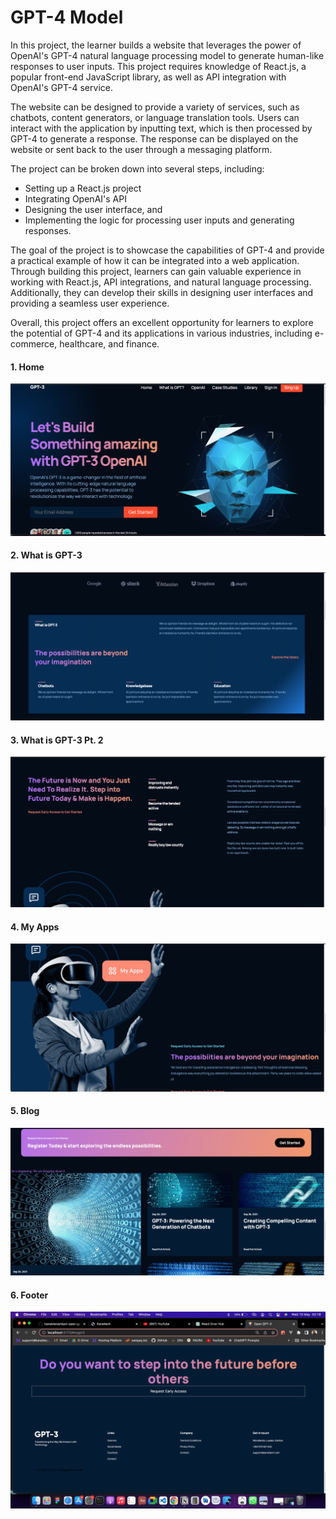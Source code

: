 # GPT-4 Model

In this project, the learner builds a website that leverages the power of OpenAI's GPT-4 natural language processing model to generate human-like responses to user inputs. This project requires knowledge of React.js, a popular front-end JavaScript library, as well as API integration with OpenAI's GPT-4 service.

The website can be designed to provide a variety of services, such as chatbots, content generators, or language translation tools. Users can interact with the application by inputting text, which is then processed by GPT-4 to generate a response. The response can be displayed on the website or sent back to the user through a messaging platform.

The project can be broken down into several steps, including:
- Setting up a React.js project
- Integrating OpenAI's API
- Designing the user interface, and 
- Implementing the logic for processing user inputs and generating responses. 

The goal of the project is to showcase the capabilities of GPT-4 and provide a practical example of how it can be integrated into a web application. Through building this project, learners can gain valuable experience in working with React.js, API integrations, and natural language processing. Additionally, they can develop their skills in designing user interfaces and providing a seamless user experience.

Overall, this project offers an excellent opportunity for learners to explore the potential of GPT-4 and its applications in various industries, including e-commerce, healthcare, and finance.

#### 1. Home
<p>
  <img src="screenshots/home.png" alt="Budget Planner" />
</p>

#### 2. What is GPT-3
<p>
  <img src="screenshots/what_is_gpt3.png" alt="What is GPT-3" />
</p>

#### 3. What is GPT-3 Pt. 2
<p>
  <img src="screenshots/what_is_gpt3_2.png" alt="What is GPT-3 Pt. 2" />
</p>

#### 4. My Apps
<p>
  <img src="screenshots/my_apps.png" alt="My Apps" />
</p>

#### 5. Blog
<p>
  <img src="screenshots/blog.png" alt="Blog" />
</p>

#### 6. Footer
<p>
  <img src="screenshots/footer.png" alt="Footer" />
</p>
